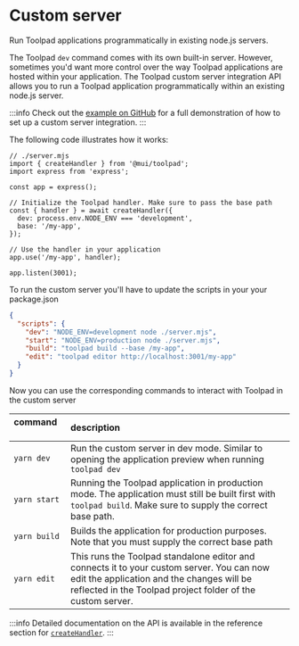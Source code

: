 # Custom server

<p class="description">Run Toolpad applications programmatically in existing node.js servers.</p>

The Toolpad `dev` command comes with its own built-in server. However, sometimes you'd want more control over the way Toolpad applications are hosted within your application. The Toolpad custom server integration API allows you to run a Toolpad application programmatically within an existing node.js server.

:::info
Check out the [example on GitHub](https://github.com/mui/mui-toolpad/tree/master/examples/custom-server) for a full demonstration of how to set up a custom server integration.
:::

The following code illustrates how it works:

```tsx
// ./server.mjs
import { createHandler } from '@mui/toolpad';
import express from 'express';

const app = express();

// Initialize the Toolpad handler. Make sure to pass the base path
const { handler } = await createHandler({
  dev: process.env.NODE_ENV === 'development',
  base: '/my-app',
});

// Use the handler in your application
app.use('/my-app', handler);

app.listen(3001);
```

To run the custom server you'll have to update the scripts in your your package.json

```json
{
  "scripts": {
    "dev": "NODE_ENV=development node ./server.mjs",
    "start": "NODE_ENV=production node ./server.mjs",
    "build": "toolpad build --base /my-app",
    "edit": "toolpad editor http://localhost:3001/my-app"
  }
}
```

Now you can use the corresponding commands to interact with Toolpad in the custom server

| command &nbsp;&nbsp;&nbsp;&nbsp;&nbsp;&nbsp;&nbsp;&nbsp; | description                                                                                                                                                                                           |
| :------------------------------------------------------- | :---------------------------------------------------------------------------------------------------------------------------------------------------------------------------------------------------- |
| `yarn dev`                                               | Run the custom server in dev mode. Similar to opening the application preview when running `toolpad dev`                                                                                              |
| `yarn start`                                             | Running the Toolpad application in production mode. The application must still be built first with `toolpad build`. Make sure to supply the correct base path.                                        |
| `yarn build`                                             | Builds the application for production purposes. Note that you must supply the correct base path                                                                                                       |
| `yarn edit`                                              | This runs the Toolpad standalone editor and connects it to your custom server. You can now edit the application and the changes will be reflected in the Toolpad project folder of the custom server. |

:::info
Detailed documentation on the API is available in the reference section for [`createHandler`](/toolpad/reference/api/create-handler/).
:::
